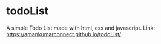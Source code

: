 # todoList
A simple Todo List made with html, css and javascript.
Link: https://amankumarconnect.github.io/todoList/
